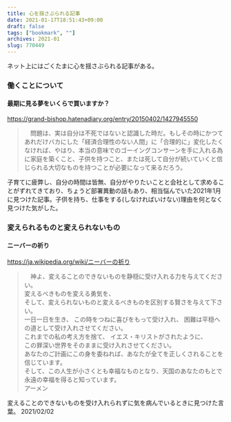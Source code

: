 ```yaml
---
title: 心を揺さぶられる記事
date: 2021-01-17T18:51:43+09:00
draft: false
tags: ["bookmark", ""]
archives: 2021-01
slug: 770449
---
```

ネット上にはごくたまに心を揺さぶられる記事がある。
### 働くことについて 
####  最期に見る夢をいくらで買いますか？
https://grand-bishop.hatenadiary.org/entry/20150402/1427945550


>　問題は、実は自分は不死ではないと認識した時だ。もしその時にかつてあれだけバカにした「経済合理性のない人間」に「合理的に」変化したくなければ、やはり、本当の意味でのゴーイングコンサーンを手に入れる為に家庭を築くこと、子供を持つこと、または死して自分が続いていくと信じられる大切なものを持つことが必要になって来るだろう。

子育てに疲弊し、自分の時間は皆無、自分がやりたいことと会社として求めることがずれてきており、ちょうど部署異動の話もあり、相当悩んでいた2021年1月に見つけた記事。子供を持ち、仕事をする(しなければいけない)理由を何となく見つけた気がした。

###  変えられるものと変えられないもの
#### ニーバーの祈り
https://ja.wikipedia.org/wiki/ニーバーの祈り


>　神よ、変えることのできないものを静穏に受け入れる力を与えてください。  
変えるべきものを変える勇気を、  
そして、変えられないものと変えるべきものを区別する賢さを与えて下さい。  
一日一日を生き、
この時をつねに喜びをもって受け入れ、
困難は平穏への道として受け入れさせてください。  
これまでの私の考え方を捨て、
イエス・キリストがされたように、  
この罪深い世界をそのままに受け入れさせてください。  
あなたのご計画にこの身を委ねれば、あなたが全てを正しくされることを信じています。  
そして、この人生が小さくとも幸福なものとなり、天国のあなたのもとで永遠の幸福を得ると知っています。   
アーメン

変えることのできないものを受け入れられずに気を病んでいるときに見つけた言葉。  2021/02/02